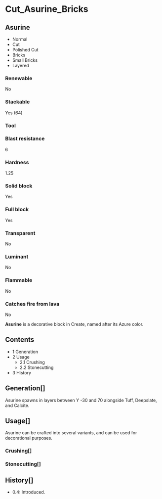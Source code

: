 # Cut_Asurine_Bricks

## Asurine

- Normal
- Cut
- Polished Cut
- Bricks
- Small Bricks
- Layered

### Renewable

No

### Stackable

Yes (64)

### Tool

### Blast resistance

6

### Hardness

1.25

### Solid block

Yes

### Full block

Yes

### Transparent

No

### Luminant

No

### Flammable

No

### Catches fire from lava

No

**Asurine** is a decorative block in Create, named after its Azure color.

## Contents

- 1 Generation
- 2 Usage
    - 2.1 Crushing
    - 2.2 Stonecutting
- 3 History

## Generation[]

Asurine spawns in layers between Y -30 and 70 alongside Tuff, Deepslate, and Calcite.

## Usage[]

Asurine can be crafted into several variants, and can be used for decorational purposes.

### Crushing[]

### Stonecutting[]

## History[]

- 0.4: Introduced.